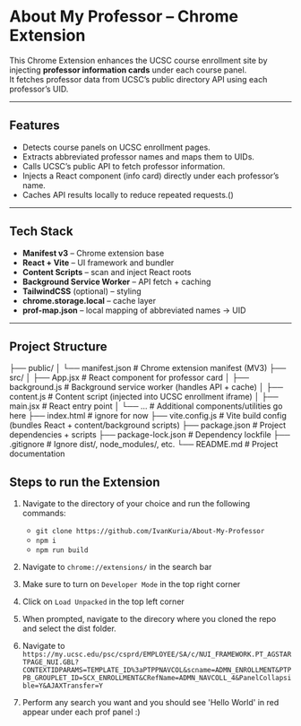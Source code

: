 # About My Professor – Chrome Extension

This Chrome Extension enhances the UCSC course enrollment site by injecting **professor information cards** under each course panel.  
It fetches professor data from UCSC’s public directory API using each professor’s UID.

---

## Features

- Detects course panels on UCSC enrollment pages.
- Extracts abbreviated professor names and maps them to UIDs.
- Calls UCSC’s public API to fetch professor information.
- Injects a React component (info card) directly under each professor’s name.
- Caches API results locally to reduce repeated requests.()

---

## Tech Stack

- **Manifest v3** – Chrome extension base
- **React + Vite** – UI framework and bundler
- **Content Scripts** – scan and inject React roots
- **Background Service Worker** – API fetch + caching
- **TailwindCSS** (optional) – styling
- **chrome.storage.local** – cache layer
- **prof-map.json** – local mapping of abbreviated names → UID

---

## Project Structure

├── public/
│ └── manifest.json # Chrome extension manifest (MV3)
├── src/
│ ├── App.jsx # React component for professor card
│ ├── background.js # Background service worker (handles API + cache)
│ ├── content.js # Content script (injected into UCSC enrollment iframe)
│ ├── main.jsx # React entry point
│ └── … # Additional components/utilities go here
├── index.html # ignore for now
├── vite.config.js # Vite build config (bundles React + content/background scripts)
├── package.json # Project dependencies + scripts
├── package-lock.json # Dependency lockfile
├── .gitignore # Ignore dist/, node_modules/, etc.
└── README.md # Project documentation

## Steps to run the Extension

1. Navigate to the directory of your choice and run the following commands:

   - `git clone https://github.com/IvanKuria/About-My-Professor`
   - `npm i`
   - `npm run build`

2. Navigate to `chrome://extensions/` in the search bar
3. Make sure to turn on `Developer Mode` in the top right corner
4. Click on `Load Unpacked` in the top left corner
5. When prompted, navigate to the direcory where you cloned the repo and select the dist folder.
6. Navigate to `https://my.ucsc.edu/psc/csprd/EMPLOYEE/SA/c/NUI_FRAMEWORK.PT_AGSTARTPAGE_NUI.GBL?CONTEXTIDPARAMS=TEMPLATE_ID%3aPTPPNAVCOL&scname=ADMN_ENROLLMENT&PTPPB_GROUPLET_ID=SCX_ENROLLMENT&CRefName=ADMN_NAVCOLL_4&PanelCollapsible=Y&AJAXTransfer=Y`
7. Perform any search you want and you should see 'Hello World' in red appear under each prof panel :)
